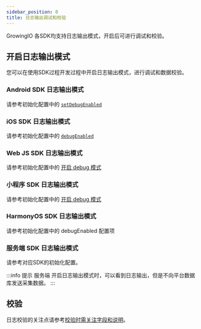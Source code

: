 ```yaml
---
sidebar_position: 0
title: 日志输出调试和校验
---
```


GrowingIO 各SDK均支持日志输出模式，开启后可进行调试和校验。

## 开启日志输出模式

您可以在使用SDK过程开发过程中开启日志输出模式，进行调试和数据校验。

### Android SDK 日志输出模式

请参考初始化配置中的 [`setDebugEnabled`](/docs/android/Configuration#3-setdebugenabled)

### iOS SDK 日志输出模式

请参考初始化配置中的 [`debugEnabled`](/docs/ios/Configuration#2-debugenabled)

### Web JS SDK 日志输出模式

请参考初始化配置中的 [开启 debug 模式](/docs/webjs/initSettings#debug)

### 小程序 SDK 日志输出模式

请参考初始化配置中的 [开启 debug 模式](/docs/miniprogram/initSettings#debug)

### HarmonyOS SDK 日志输出模式

请参考初始化配置中的 debugEnabled 配置项

### 服务端 SDK 日志输出模式

请参考对应SDK的初始化配置。

:::info 提示
服务端 开启日志输出模式时，可以看到日志输出，但是不向平台数据库发送采集数据。
:::

## 校验

日志校验的关注点请参考[校验时需关注字段和说明](/knowledge/debugverify#校验时需关注字段和说明)。
